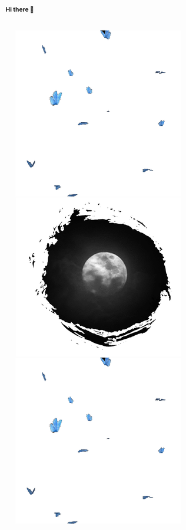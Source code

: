 ### Hi there 👋
![]()
<p align="center">
  <img src="https://github.com/SumaiyaTarannumNoor/SumaiyaTarannumNoor/blob/main/butterflies.gif" alt="animated" />  
  <img src="https://github.com/SumaiyaTarannumNoor/SumaiyaTarannumNoor/blob/main/moon.gif" alt="animated" />
  <img src="https://github.com/SumaiyaTarannumNoor/SumaiyaTarannumNoor/blob/main/butterflies.gif" alt="animated" />
</p>

<!--
**SumaiyaTarannumNoor/SumaiyaTarannumNoor** is a ✨ _special_ ✨ repository because its `README.md` (this file) appears on your GitHub profile.

Here are some ideas to get you started:

- 🔭 I’m currently working on ...
- 🌱 I’m currently learning ...
- 👯 I’m looking to collaborate on ...
- 🤔 I’m looking for help with ...
- 💬 Ask me about ...
- 📫 How to reach me: ...
- 😄 Pronouns: ...
- ⚡ Fun fact: ...
-->
